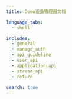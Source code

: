 ```yaml
---
title: Demo设备管理器文档

language_tabs:
  - shell

includes:
  - general
  - manage_auth
  - api_guideline
  - user_api
  - application_api
  - stream_api
  - return

search: true
---
```

